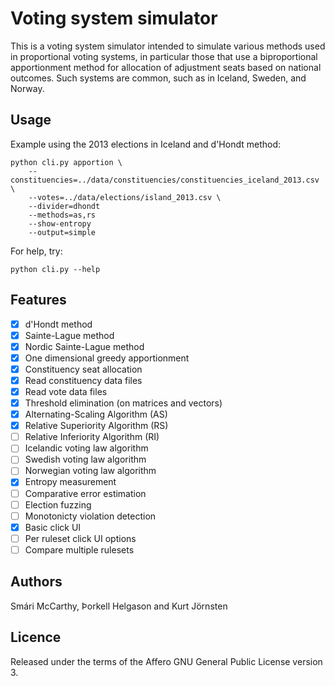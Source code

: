 # Voting system simulator

This is a voting system simulator intended to simulate various methods used in proportional voting
systems, in particular those that use a biproportional apportionment method for allocation of
adjustment seats based on national outcomes. Such systems are common, such as in Iceland, Sweden,
and Norway.


## Usage

Example using the 2013 elections in Iceland and d'Hondt method:
```
python cli.py apportion \
	--constituencies=../data/constituencies/constituencies_iceland_2013.csv \
	--votes=../data/elections/island_2013.csv \
	--divider=dhondt
	--methods=as,rs
	--show-entropy
	--output=simple
```

For help, try:
```
python cli.py --help
```

## Features

 * [x] d'Hondt method
 * [x] Sainte-Lague method
 * [x] Nordic Sainte-Lague method
 * [x] One dimensional greedy apportionment
 * [x] Constituency seat allocation
 * [x] Read constituency data files
 * [x] Read vote data files
 * [x] Threshold elimination (on matrices and vectors)
 * [x] Alternating-Scaling Algorithm (AS)
 * [x] Relative Superiority Algorithm (RS)
 * [ ] Relative Inferiority Algorithm (RI)
 * [ ] Icelandic voting law algorithm
 * [ ] Swedish voting law algorithm
 * [ ] Norwegian voting law algorithm
 * [x] Entropy measurement
 * [ ] Comparative error estimation
 * [ ] Election fuzzing
 * [ ] Monotonicty violation detection
 * [x] Basic click UI
 * [ ] Per ruleset click UI options
 * [ ] Compare multiple rulesets

## Authors

Smári McCarthy, Þorkell Helgason and Kurt Jörnsten

## Licence

Released under the terms of the Affero GNU General Public License version 3.
